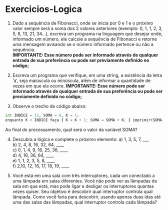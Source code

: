 # Exercicios-Logica

1. Dado a sequência de Fibonacci, onde se inicia por 0 e 1 e o próximo valor sempre será a soma dos 2 valores anteriores (exemplo: 0, 1, 1, 2, 3, 5, 8, 13, 21, 34...), escreva um programa na linguagem que desejar onde, informado um número, ele calcule a sequência de Fibonacci e retorne uma mensagem avisando se o número informado pertence ou não a sequência. <br>
**IMPORTANTE: Esse número pode ser informado através de qualquer entrada de sua preferência ou pode ser previamente definido no código;**

2. Escreva um programa que verifique, em uma string, a existência da letra ‘a’, seja maiúscula ou minúscula, além de informar a quantidade de vezes em que ela ocorre.
**IMPORTANTE: Esse número pode ser informado através de qualquer entrada de sua preferência ou pode ser previamente definido no código;**

3. Observe o trecho de código abaixo: <br>
``` python
int INDICE = 12, SOMA = 0, K = 1;
enquanto K < INDICE faça { K = K + 1; SOMA = SOMA + K; } imprimir(SOMA);
```
Ao final do processamento, qual será o valor da variável SOMA? <br>

4. Descubra a lógica e complete o próximo elemento:
a) 1, 3, 5, 7, ___ <br>
b) 2, 4, 8, 16, 32, 64, ____ <br>
c) 0, 1, 4, 9, 16, 25, 36, ____ <br>
d) 4, 16, 36, 64, ____ <br>
e) 1, 1, 2, 3, 5, 8, ____ <br>
f) 2,10, 12, 16, 17, 18, 19, ____ <br>

5.  Você está em uma sala com três interruptores, cada um conectado a uma lâmpada em salas diferentes. Você não pode ver as lâmpadas da sala em que está, mas pode ligar e desligar os interruptores quantas vezes quiser. Seu objetivo é descobrir qual interruptor controla qual lâmpada. Como você faria para descobrir, usando apenas duas idas até uma das salas das lâmpadas, qual interruptor controla cada lâmpada?  

